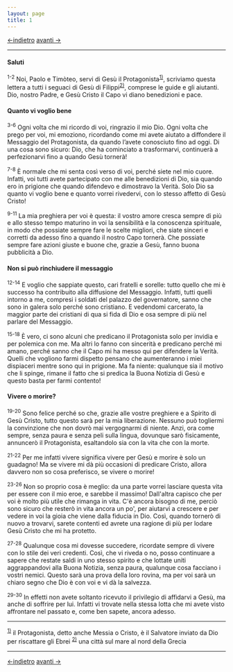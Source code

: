 ```yaml
---
layout: page
title: 1
---
```

[<-indietro](index.html) [avanti ->](fil02.html)

--------------------------------
#### Saluti

<sup>1-2</sup> Noi, Paolo e Timòteo, servi di Gesù il
Protagonista<sup>[1)](#fn__1)</sup>, scriviamo questa lettera a tutti i
seguaci di Gesù di Filippi<sup>[2)](#fn__2)</sup>, comprese le guide e
gli aiutanti. Dio, nostro Padre, e Gesù Cristo il Capo vi diano
benedizioni e pace.

#### Quanto vi voglio bene

<sup>3-6</sup> Ogni volta che mi ricordo di voi, ringrazio il mio Dio.
Ogni volta che prego per voi, mi emoziono, ricordando come mi avete
aiutato a diffondere il Messaggio del Protagonista, da quando lʼavete
conosciuto fino ad oggi. Di una cosa sono sicuro: Dio, che ha cominciato
a trasformarvi, continuerà a perfezionarvi fino a quando Gesù tornerà\!

<sup>7-8</sup> È normale che mi senta così verso di voi, perché siete
nel mio cuore. Infatti, voi tutti avete partecipato con me alle
benedizioni di Dio, sia quando ero in prigione che quando difendevo e
dimostravo la Verità. Solo Dio sa quanto vi voglio bene e quanto vorrei
rivedervi, con lo stesso affetto di Gesù Cristo\!

<sup>9-11</sup> La mia preghiera per voi è questa: il vostro amore
cresca sempre di più e allo stesso tempo maturino in voi la sensibilità
e la conoscenza spirituale, in modo che possiate sempre fare le scelte
migliori, che siate sinceri e corretti da adesso fino a quando il nostro
Capo tornerà. Che possiate sempre fare azioni giuste e buone che, grazie
a Gesù, fanno buona pubblicità a Dio.

#### Non si può rinchiudere il messaggio

<sup>12-14</sup> E voglio che sappiate questo, cari fratelli e sorelle:
tutto quello che mi è successo ha contribuito alla diffusione del
Messaggio. Infatti, tutti quelli intorno a me, compresi i soldati del
palazzo del governatore, sanno che sono in galera solo perché sono
cristiano. E vedendomi carcerato, la maggior parte dei cristiani di qua
si fida di Dio e osa sempre di più nel parlare del Messaggio.

<sup>15-18</sup> È vero, ci sono alcuni che predicano il Protagonista
solo per invidia e per polemica con me. Ma altri lo fanno con sincerità
e predicano perché mi amano, perché sanno che il Capo mi ha messo qui
per difendere la Verità. Quelli che vogliono farmi dispetto pensano che
aumenteranno i miei dispiaceri mentre sono qui in prigione. Ma fa
niente: qualunque sia il motivo che li spinge, rimane il fatto che si
predica la Buona Notizia di Gesù e questo basta per farmi contento\!

#### Vivere o morire?

<sup>19-20</sup> Sono felice perché so che, grazie alle vostre preghiere
e a Spirito di Gesù Cristo, tutto questo sarà per la mia liberazione.
Nessuno può togliermi la convinzione che non dovrò mai vergognarmi di
niente. Anzi, ora come sempre, senza paura e senza peli sulla lingua,
dovunque sarò fisicamente, annuncerò il Protagonista, esaltandolo sia
con la vita che con la morte.

<sup>21-22</sup> Per me infatti vivere significa vivere per Gesù e
morire è solo un guadagno\! Ma se vivere mi dà più occasioni di
predicare Cristo, allora davvero non so cosa preferisco, se vivere o
morire\!

<sup>23-26</sup> Non so proprio cosa è meglio: da una parte vorrei
lasciare questa vita per essere con il mio eroe, e sarebbe il massimo\!
Dall'altra capisco che per voi è molto più utile che rimanga in vita.
C'è ancora bisogno di me, perciò sono sicuro che resterò in vita ancora
un po', per aiutarvi a crescere e per vedere in voi la gioia che viene
dalla fiducia in Dio. Così, quando tornerò di nuovo a trovarvi, sarete
contenti ed avrete una ragione di più per lodare Gesù Cristo che mi ha
protetto.

<sup>27-28</sup> Qualunque cosa mi dovesse succedere, ricordate sempre
di vivere con lo stile dei veri credenti. Così, che vi riveda o no,
posso continuare a sapere che restate saldi in uno stesso spirito e che
lottate uniti aggrappandovi alla Buona Notizia, senza paura, qualunque
cosa facciano i vostri nemici. Questo sarà una prova della loro rovina,
ma per voi sarà un chiaro segno che Dio è con voi e vi dà la salvezza.

<sup>29-30</sup> In effetti non avete soltanto ricevuto il privilegio di
affidarvi a Gesù, ma anche di soffrire per lui. Infatti vi trovate nella
stessa lotta che mi avete visto affrontare nel passato e, come ben
sapete, ancora adesso.

---------------------------------------
<sup>[1)](#fnt__1)</sup> il Protagonista, detto anche Messia o Cristo, è il Salvatore inviato da Dio per riscattare gli Ebrei
<sup>[2)](#fnt__2)</sup> una città sul mare al nord della Grecia

---------------------------------------
[<-indietro](index.html) [avanti ->](fil02.html)
